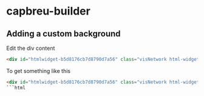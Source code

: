 # capbreu-builder

## Adding a custom background

Edit the div content

```html
<div id="htmlwidget-b5d8176cb7d8790d7a56" class="visNetwork html-widget" style="width:100%;height:550px;">
```

To get something like this
```html
<div id="htmlwidget-b5d8176cb7d8790d7a56" class="visNetwork html-widget" style="background-image: url(background.png);background-position: center;background-size: contain;background-repeat: no-repeat;width:100%;height:550px;">
```html


